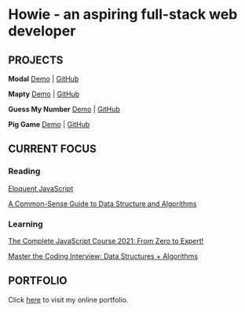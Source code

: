 # Howie - an aspiring full-stack web developer
## PROJECTS
**Modal** [Demo](https://howiework.github.io/Modal/) | [GitHub](https://github.com/HowieWork/Modal)

**Mapty** [Demo](https://howiework.github.io/Mapty/) | [GitHub](https://github.com/HowieWork/Mapty)

**Guess My Number** [Demo](https://howiework.github.io/Guess-my-number/) | [GitHub](https://github.com/HowieWork/Guess-my-number)

**Pig Game** [Demo](https://howiework.github.io/Pig-game/) | [GitHub](https://github.com/HowieWork/Pig-game)

## CURRENT FOCUS
### Reading 

[Eloquent JavaScript](https://github.com/HowieWork/learn-eloquent-js)

[A Common-Sense Guide to Data Structure and Algorithms](https://github.com/HowieWork/a-common-sense-guide-to-data-structure-and-algorithms)

### Learning 

[The Complete JavaScript Course 2021: From Zero to Expert!](https://github.com/HowieWork/complete-javascript-with-jonas)

[Master the Coding Interview: Data Structures + Algorithms](https://github.com/HowieWork/master-the-coding-interview-ZTM)

## PORTFOLIO
Click [here](https://howiework.com/) to visit my online portfolio.
